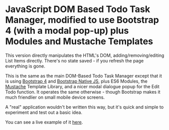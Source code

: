 # JavaScript DOM Based Todo Task Manager, modified to use Bootstrap 4 (with a modal pop-up) plus Modules and Mustache Templates

This version directly manipulates the HTML's DOM, adding/removing/editing List Items directly. There's no state saved - if you refresh the page everything is gone.

This is the same as the main DOM-Based Todo Task Manager except that it is using [Bootstrap 4](https://getbootstrap.com/) and [Bootstrap Native JS](https://thednp.github.io/bootstrap.native/), plus ES6 Modules, the [Mustache](https://github.com/janl/mustache.js) Template Library, and a nicer modal dialogue popup for the Edit Todo function. It operates the same otherwise - though Bootstrap makes it much friendlier on small mobile device screens.

A "real" application wouldn't be written this way, but it's quick and simple to experiment and test out a basic idea.

You can see a live example of it [here](https://sansbacher-task-manager.herokuapp.com/DOM-Based/).